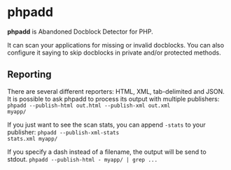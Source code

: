 phpadd
======

**phpadd** is Abandoned Docblock Detector for PHP.

It can scan your applications for missing or invalid docblocks. You can also configure it saying to skip 
docblocks in private and/or protected methods.

Reporting
------------
There are several different reporters: HTML, XML, tab-delimited and JSON. It is possible to ask phpadd to 
process its output with multiple publishers:
<code>phpadd --publish-html out.html --publish-xml out.xml myapp/</code>

If you just want to see the scan stats, you can append <code>-stats</code> to your publisher:
<code>phpadd --publish-xml-stats stats.xml myapp/</code>

If you specify a dash instead of a filename, the output will be send to stdout.
<code>phpadd --publish-html - myapp/ | grep ...</code>
